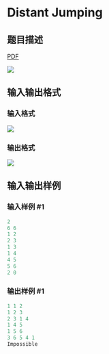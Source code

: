 # Distant Jumping

## 题目描述

[problemUrl]: https://uva.onlinejudge.org/index.php?option=com_onlinejudge&Itemid=8&category=19&page=show_problem&problem=1693

[PDF](https://uva.onlinejudge.org/external/107/p10752.pdf)

![](https://cdn.luogu.com.cn/upload/vjudge_pic/UVA10752/5bf9b0bbfabf4fc530d389cdcacf187ccb162634.png)

## 输入输出格式

### 输入格式

![](https://cdn.luogu.com.cn/upload/vjudge_pic/UVA10752/f25186350b847a785a9e0c337470548de714a8e8.png)

### 输出格式

![](https://cdn.luogu.com.cn/upload/vjudge_pic/UVA10752/c2c311f31011ca32eaef2b61ca082b160b3b5204.png)

## 输入输出样例

### 输入样例 #1

```cpp
2
6 6
1 2
2 3
1 3
1 4
4 5
5 6
2 0
```


### 输出样例 #1

```cpp
1 1 2
1 2 3
2 3 1 4
1 4 5
1 5 6
3 6 5 4 1
Impossible
```


